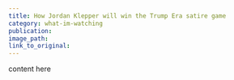 ```yaml
---
title: How Jordan Klepper will win the Trump Era satire game
category: what-im-watching
publication:
image_path:
link_to_original:
---
```

content here